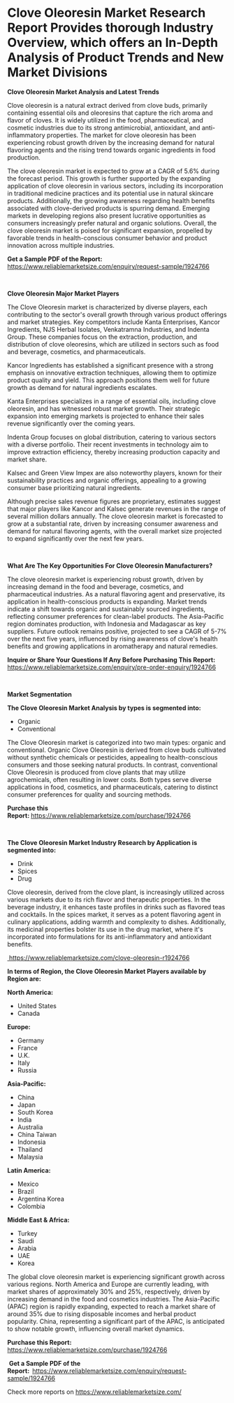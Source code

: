 <p><h1>Clove Oleoresin Market Research Report Provides thorough Industry Overview, which offers an In-Depth Analysis of Product Trends and New Market Divisions</h1></p><p><strong>Clove Oleoresin Market Analysis and Latest Trends</strong></p>
<p><p>Clove oleoresin is a natural extract derived from clove buds, primarily containing essential oils and oleoresins that capture the rich aroma and flavor of cloves. It is widely utilized in the food, pharmaceutical, and cosmetic industries due to its strong antimicrobial, antioxidant, and anti-inflammatory properties. The market for clove oleoresin has been experiencing robust growth driven by the increasing demand for natural flavoring agents and the rising trend towards organic ingredients in food production.</p><p>The clove oleoresin market is expected to grow at a CAGR of 5.6% during the forecast period. This growth is further supported by the expanding application of clove oleoresin in various sectors, including its incorporation in traditional medicine practices and its potential use in natural skincare products. Additionally, the growing awareness regarding health benefits associated with clove-derived products is spurring demand. Emerging markets in developing regions also present lucrative opportunities as consumers increasingly prefer natural and organic solutions. Overall, the clove oleoresin market is poised for significant expansion, propelled by favorable trends in health-conscious consumer behavior and product innovation across multiple industries.</p></p>
<p><strong>Get a Sample PDF of the Report:&nbsp;</strong> <a href="https://www.reliablemarketsize.com/enquiry/request-sample/1924766?utm_campaign=3175&utm_medium=2&utm_source=Github&utm_content=ia&utm_term=02042025&utm_id=clove-oleoresin">https://www.reliablemarketsize.com/enquiry/request-sample/1924766</a></p>
<p>&nbsp;</p>
<p><strong>Clove Oleoresin Major Market Players</strong></p>
<p><p>The Clove Oleoresin market is characterized by diverse players, each contributing to the sector's overall growth through various product offerings and market strategies. Key competitors include Kanta Enterprises, Kancor Ingredients, NJS Herbal Isolates, Venkatramna Industries, and Indenta Group. These companies focus on the extraction, production, and distribution of clove oleoresins, which are utilized in sectors such as food and beverage, cosmetics, and pharmaceuticals. </p><p>Kancor Ingredients has established a significant presence with a strong emphasis on innovative extraction techniques, allowing them to optimize product quality and yield. This approach positions them well for future growth as demand for natural ingredients escalates.</p><p>Kanta Enterprises specializes in a range of essential oils, including clove oleoresin, and has witnessed robust market growth. Their strategic expansion into emerging markets is projected to enhance their sales revenue significantly over the coming years.</p><p>Indenta Group focuses on global distribution, catering to various sectors with a diverse portfolio. Their recent investments in technology aim to improve extraction efficiency, thereby increasing production capacity and market share.</p><p>Kalsec and Green View Impex are also noteworthy players, known for their sustainability practices and organic offerings, appealing to a growing consumer base prioritizing natural ingredients. </p><p>Although precise sales revenue figures are proprietary, estimates suggest that major players like Kancor and Kalsec generate revenues in the range of several million dollars annually. The clove oleoresin market is forecasted to grow at a substantial rate, driven by increasing consumer awareness and demand for natural flavoring agents, with the overall market size projected to expand significantly over the next few years.</p></p>
<p>&nbsp;</p>
<p><strong>What Are The Key Opportunities For Clove Oleoresin Manufacturers?</strong></p>
<p><p>The clove oleoresin market is experiencing robust growth, driven by increasing demand in the food and beverage, cosmetics, and pharmaceutical industries. As a natural flavoring agent and preservative, its application in health-conscious products is expanding. Market trends indicate a shift towards organic and sustainably sourced ingredients, reflecting consumer preferences for clean-label products. The Asia-Pacific region dominates production, with Indonesia and Madagascar as key suppliers. Future outlook remains positive, projected to see a CAGR of 5-7% over the next five years, influenced by rising awareness of clove's health benefits and growing applications in aromatherapy and natural remedies.</p></p>
<p><strong>Inquire or Share Your Questions If Any Before Purchasing This Report:</strong> <a href="https://www.reliablemarketsize.com/enquiry/pre-order-enquiry/1924766?utm_campaign=3175&utm_medium=2&utm_source=Github&utm_content=ia&utm_term=02042025&utm_id=clove-oleoresin">https://www.reliablemarketsize.com/enquiry/pre-order-enquiry/1924766</a></p>
<p>&nbsp;</p>
<p><strong>Market Segmentation</strong></p>
<p><strong>The Clove Oleoresin Market Analysis by types is segmented into:</strong></p>
<p><ul><li>Organic</li><li>Conventional</li></ul></p>
<p><p>The Clove Oleoresin market is categorized into two main types: organic and conventional. Organic Clove Oleoresin is derived from clove buds cultivated without synthetic chemicals or pesticides, appealing to health-conscious consumers and those seeking natural products. In contrast, conventional Clove Oleoresin is produced from clove plants that may utilize agrochemicals, often resulting in lower costs. Both types serve diverse applications in food, cosmetics, and pharmaceuticals, catering to distinct consumer preferences for quality and sourcing methods.</p></p>
<p><strong>Purchase this Report:&nbsp;</strong><a href="https://www.reliablemarketsize.com/purchase/1924766?utm_campaign=3175&utm_medium=2&utm_source=Github&utm_content=ia&utm_term=02042025&utm_id=clove-oleoresin">https://www.reliablemarketsize.com/purchase/1924766</a></p>
<p>&nbsp;</p>
<p><strong>The Clove Oleoresin Market Industry Research by Application is segmented into:</strong></p>
<p><ul><li>Drink</li><li>Spices</li><li>Drug</li></ul></p>
<p><p>Clove oleoresin, derived from the clove plant, is increasingly utilized across various markets due to its rich flavor and therapeutic properties. In the beverage industry, it enhances taste profiles in drinks such as flavored teas and cocktails. In the spices market, it serves as a potent flavoring agent in culinary applications, adding warmth and complexity to dishes. Additionally, its medicinal properties bolster its use in the drug market, where it's incorporated into formulations for its anti-inflammatory and antioxidant benefits.</p></p>
<p><a href="https://www.reliablemarketsize.com/clove-oleoresin-r1924766?utm_campaign=3175&utm_medium=2&utm_source=Github&utm_content=ia&utm_term=02042025&utm_id=clove-oleoresin">&nbsp;https://www.reliablemarketsize.com/clove-oleoresin-r1924766</a></p>
<p><strong>In terms of Region, the Clove Oleoresin Market Players available by Region are:</strong></p>
<p>
    <p> <strong> North America: </strong>
        <ul>
            <li>United States</li>
            <li>Canada</li>
        </ul>
        </p> 
    <p> <strong> Europe: </strong>
        <ul>
            <li>Germany</li>
            <li>France</li>
            <li>U.K.</li>
            <li>Italy</li>
            <li>Russia</li>
        </ul>
        </p> 
    <p> <strong> Asia-Pacific: </strong>
        <ul>
            <li>China</li>
            <li>Japan</li>
            <li>South Korea</li>
            <li>India</li>
            <li>Australia</li>
            <li>China Taiwan</li>
            <li>Indonesia</li>
            <li>Thailand</li>
            <li>Malaysia</li>
        </ul>
        </p> 
    <p> <strong> Latin America: </strong>
        <ul>
            <li>Mexico</li>
            <li>Brazil</li>
            <li>Argentina Korea</li>
            <li>Colombia</li>
        </ul>
        </p> 
    <p> <strong> Middle East & Africa: </strong>
        <ul>
            <li>Turkey</li>
            <li>Saudi</li>
            <li>Arabia</li>
            <li>UAE</li>
            <li>Korea</li>
        </ul>
    </p>
    </p>
<p><p>The global clove oleoresin market is experiencing significant growth across various regions. North America and Europe are currently leading, with market shares of approximately 30% and 25%, respectively, driven by increasing demand in the food and cosmetics industries. The Asia-Pacific (APAC) region is rapidly expanding, expected to reach a market share of around 35% due to rising disposable incomes and herbal product popularity. China, representing a significant part of the APAC, is anticipated to show notable growth, influencing overall market dynamics.</p></p>
<p><strong>Purchase this Report: </strong><a href="https://www.reliablemarketsize.com/purchase/1924766?utm_campaign=3175&utm_medium=2&utm_source=Github&utm_content=ia&utm_term=02042025&utm_id=clove-oleoresin">https://www.reliablemarketsize.com/purchase/1924766</a></p>
<p>&nbsp;<strong>Get a Sample PDF of the Report:&nbsp;&nbsp;</strong><a href="https://www.reliablemarketsize.com/enquiry/request-sample/1924766?utm_campaign=3175&utm_medium=2&utm_source=Github&utm_content=ia&utm_term=02042025&utm_id=clove-oleoresin">https://www.reliablemarketsize.com/enquiry/request-sample/1924766</a></p>
<p><strong></strong></p>
<p>Check more reports on <a href="https://www.reliablemarketsize.com/?utm_campaign=3175&utm_medium=2&utm_source=Github&utm_content=ia&utm_term=02042025&utm_id=clove-oleoresin">https://www.reliablemarketsize.com/</a></p>